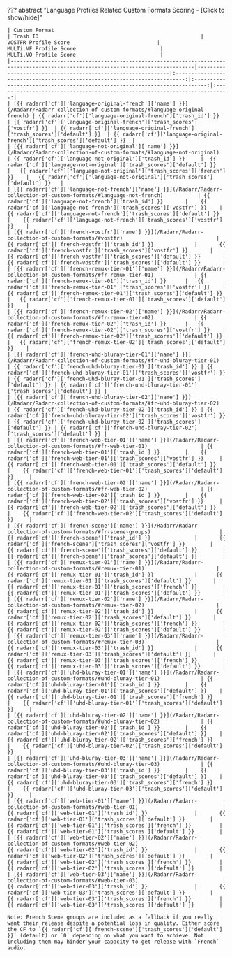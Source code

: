 ??? abstract "Language Profiles Related Custom Formats Scoring - [Click to show/hide]"

    | Custom Format                                                                                                                   | Trash ID                                                    |                           VOSTFR Profile Score                            |                           MULTi.VF Profile Score                           |                           MULTi.VO Profile Score                           |
    |---------------------------------------------------------------------------------------------------------------------------------|-------------------------------------------------------------|:-------------------------------------------------------------------------:|:--------------------------------------------------------------------------:|:--------------------------------------------------------------------------:|
    | [{{ radarr['cf']['language-original-french']['name'] }}](/Radarr/Radarr-collection-of-custom-formats/#language-original-french) | {{ radarr['cf']['language-original-french']['trash_id'] }}  | {{ radarr['cf']['language-original-french']['trash_scores']['vostfr'] }}  | {{ radarr['cf']['language-original-french']['trash_scores']['default'] }}  | {{ radarr['cf']['language-original-french']['trash_scores']['default'] }}  |
    | [{{ radarr['cf']['language-not-original']['name'] }}](/Radarr/Radarr-collection-of-custom-formats/#language-not-original)       | {{ radarr['cf']['language-not-original']['trash_id'] }}     |  {{ radarr['cf']['language-not-original']['trash_scores']['default'] }}   |   {{ radarr['cf']['language-not-original']['trash_scores']['french'] }}    |   {{ radarr['cf']['language-not-original']['trash_scores']['default'] }}   |
    | [{{ radarr['cf']['language-not-french']['name'] }}](/Radarr/Radarr-collection-of-custom-formats/#language-not-french)           | {{ radarr['cf']['language-not-french']['trash_id'] }}       |    {{ radarr['cf']['language-not-french']['trash_scores']['vostfr'] }}    |    {{ radarr['cf']['language-not-french']['trash_scores']['default'] }}     |    {{ radarr['cf']['language-not-french']['trash_scores']['vostfr'] }}    |
    | [{{ radarr['cf']['french-vostfr']['name'] }}](/Radarr/Radarr-collection-of-custom-formats/#vostfr)                              | {{ radarr['cf']['french-vostfr']['trash_id'] }}             |       {{ radarr['cf']['french-vostfr']['trash_scores']['vostfr'] }}       |       {{ radarr['cf']['french-vostfr']['trash_scores']['default'] }}       |       {{ radarr['cf']['french-vostfr']['trash_scores']['default'] }}       |
    | [{{ radarr['cf']['french-remux-tier-01']['name'] }}](/Radarr/Radarr-collection-of-custom-formats/#fr-remux-tier-01)             | {{ radarr['cf']['french-remux-tier-01']['trash_id'] }}      |   {{ radarr['cf']['french-remux-tier-01']['trash_scores']['vostfr'] }}    |   {{ radarr['cf']['french-remux-tier-01']['trash_scores']['default'] }}    |   {{ radarr['cf']['french-remux-tier-01']['trash_scores']['default'] }}    |
    | [{{ radarr['cf']['french-remux-tier-02']['name'] }}](/Radarr/Radarr-collection-of-custom-formats/#fr-remux-tier-02)             | {{ radarr['cf']['french-remux-tier-02']['trash_id'] }}      |   {{ radarr['cf']['french-remux-tier-02']['trash_scores']['vostfr'] }}    |   {{ radarr['cf']['french-remux-tier-02']['trash_scores']['default'] }}    |   {{ radarr['cf']['french-remux-tier-02']['trash_scores']['default'] }}    |
    | [{{ radarr['cf']['french-uhd-bluray-tier-01']['name'] }}](/Radarr/Radarr-collection-of-custom-formats/#fr-uhd-bluray-tier-01)   | {{ radarr['cf']['french-uhd-bluray-tier-01']['trash_id'] }} | {{ radarr['cf']['french-uhd-bluray-tier-01']['trash_scores']['vostfr'] }} | {{ radarr['cf']['french-uhd-bluray-tier-01']['trash_scores']['default'] }} | {{ radarr['cf']['french-uhd-bluray-tier-01']['trash_scores']['default'] }} |
    | [{{ radarr['cf']['french-uhd-bluray-tier-02']['name'] }}](/Radarr/Radarr-collection-of-custom-formats/#fr-uhd-bluray-tier-02)   | {{ radarr['cf']['french-uhd-bluray-tier-02']['trash_id'] }} | {{ radarr['cf']['french-uhd-bluray-tier-02']['trash_scores']['vostfr'] }} | {{ radarr['cf']['french-uhd-bluray-tier-02']['trash_scores']['default'] }} | {{ radarr['cf']['french-uhd-bluray-tier-02']['trash_scores']['default'] }} |
    | [{{ radarr['cf']['french-web-tier-01']['name'] }}](/Radarr/Radarr-collection-of-custom-formats/#fr-web-tier-01)                 | {{ radarr['cf']['french-web-tier-01']['trash_id'] }}        |    {{ radarr['cf']['french-web-tier-01']['trash_scores']['vostfr'] }}     |    {{ radarr['cf']['french-web-tier-01']['trash_scores']['default'] }}     |    {{ radarr['cf']['french-web-tier-01']['trash_scores']['default'] }}     |
    | [{{ radarr['cf']['french-web-tier-02']['name'] }}](/Radarr/Radarr-collection-of-custom-formats/#fr-web-tier-02)                 | {{ radarr['cf']['french-web-tier-02']['trash_id'] }}        |    {{ radarr['cf']['french-web-tier-02']['trash_scores']['vostfr'] }}     |    {{ radarr['cf']['french-web-tier-02']['trash_scores']['default'] }}     |    {{ radarr['cf']['french-web-tier-02']['trash_scores']['default'] }}     |
    | [{{ radarr['cf']['french-scene']['name'] }}](/Radarr/Radarr-collection-of-custom-formats/#fr-scene-groups)                      | {{ radarr['cf']['french-scene']['trash_id'] }}              |       {{ radarr['cf']['french-scene']['trash_scores']['vostfr'] }}        |       {{ radarr['cf']['french-scene']['trash_scores']['default'] }}        |       {{ radarr['cf']['french-scene']['trash_scores']['default'] }}        |
    | [{{ radarr['cf']['remux-tier-01']['name'] }}](/Radarr/Radarr-collection-of-custom-formats/#remux-tier-01)                       | {{ radarr['cf']['remux-tier-01']['trash_id'] }}             |      {{ radarr['cf']['remux-tier-01']['trash_scores']['default'] }}       |       {{ radarr['cf']['remux-tier-01']['trash_scores']['french'] }}        |       {{ radarr['cf']['remux-tier-01']['trash_scores']['default'] }}       |
    | [{{ radarr['cf']['remux-tier-02']['name'] }}](/Radarr/Radarr-collection-of-custom-formats/#remux-tier-02)                       | {{ radarr['cf']['remux-tier-02']['trash_id'] }}             |      {{ radarr['cf']['remux-tier-02']['trash_scores']['default'] }}       |       {{ radarr['cf']['remux-tier-02']['trash_scores']['french'] }}        |       {{ radarr['cf']['remux-tier-02']['trash_scores']['default'] }}       |
    | [{{ radarr['cf']['remux-tier-03']['name'] }}](/Radarr/Radarr-collection-of-custom-formats/#remux-tier-03)                       | {{ radarr['cf']['remux-tier-03']['trash_id'] }}             |      {{ radarr['cf']['remux-tier-03']['trash_scores']['default'] }}       |       {{ radarr['cf']['remux-tier-03']['trash_scores']['french'] }}        |       {{ radarr['cf']['remux-tier-03']['trash_scores']['default'] }}       |
    | [{{ radarr['cf']['uhd-bluray-tier-01']['name'] }}](/Radarr/Radarr-collection-of-custom-formats/#uhd-bluray-tier-01)             | {{ radarr['cf']['uhd-bluray-tier-01']['trash_id'] }}        |    {{ radarr['cf']['uhd-bluray-tier-01']['trash_scores']['default'] }}    |     {{ radarr['cf']['uhd-bluray-tier-01']['trash_scores']['french'] }}     |    {{ radarr['cf']['uhd-bluray-tier-01']['trash_scores']['default'] }}     |
    | [{{ radarr['cf']['uhd-bluray-tier-02']['name'] }}](/Radarr/Radarr-collection-of-custom-formats/#uhd-bluray-tier-02)             | {{ radarr['cf']['uhd-bluray-tier-02']['trash_id'] }}        |    {{ radarr['cf']['uhd-bluray-tier-02']['trash_scores']['default'] }}    |     {{ radarr['cf']['uhd-bluray-tier-02']['trash_scores']['french'] }}     |    {{ radarr['cf']['uhd-bluray-tier-02']['trash_scores']['default'] }}     |
    | [{{ radarr['cf']['uhd-bluray-tier-03']['name'] }}](/Radarr/Radarr-collection-of-custom-formats/#uhd-bluray-tier-03)             | {{ radarr['cf']['uhd-bluray-tier-03']['trash_id'] }}        |    {{ radarr['cf']['uhd-bluray-tier-03']['trash_scores']['default'] }}    |     {{ radarr['cf']['uhd-bluray-tier-03']['trash_scores']['french'] }}     |    {{ radarr['cf']['uhd-bluray-tier-03']['trash_scores']['default'] }}     |
    | [{{ radarr['cf']['web-tier-01']['name'] }}](/Radarr/Radarr-collection-of-custom-formats/#web-tier-01)                           | {{ radarr['cf']['web-tier-01']['trash_id'] }}               |       {{ radarr['cf']['web-tier-01']['trash_scores']['default'] }}        |        {{ radarr['cf']['web-tier-01']['trash_scores']['french'] }}         |        {{ radarr['cf']['web-tier-01']['trash_scores']['default'] }}        |
    | [{{ radarr['cf']['web-tier-02']['name'] }}](/Radarr/Radarr-collection-of-custom-formats/#web-tier-02)                           | {{ radarr['cf']['web-tier-02']['trash_id'] }}               |       {{ radarr['cf']['web-tier-02']['trash_scores']['default'] }}        |        {{ radarr['cf']['web-tier-02']['trash_scores']['french'] }}         |        {{ radarr['cf']['web-tier-02']['trash_scores']['default'] }}        |
    | [{{ radarr['cf']['web-tier-03']['name'] }}](/Radarr/Radarr-collection-of-custom-formats/#web-tier-03)                           | {{ radarr['cf']['web-tier-03']['trash_id'] }}               |       {{ radarr['cf']['web-tier-03']['trash_scores']['default'] }}        |        {{ radarr['cf']['web-tier-03']['trash_scores']['french'] }}         |        {{ radarr['cf']['web-tier-03']['trash_scores']['default'] }}        |

    Note: French Scene groups are included as a fallback if you really want their release despite a potential loss in quality. Either score the CF to `{{ radarr['cf']['french-scene']['trash_scores']['default'] }}` (default) or `0` depending on what you want to achieve. Not including them may hinder your capacity to get release with `French` audio.
